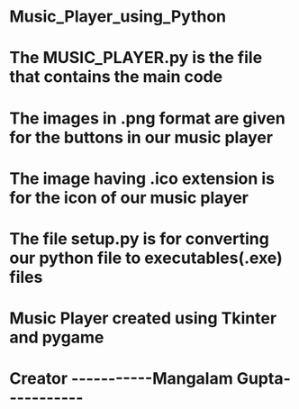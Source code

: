 # Music_Player_using_Python
# The MUSIC_PLAYER.py is the file that contains the main code
# The images in .png format are given for the buttons in our music player
# The image having .ico extension is for the icon of our music player
# The file setup.py is for converting our python file to executables(.exe) files
# Music Player created using Tkinter and pygame 
# Creator -----------Mangalam Gupta----------- 
